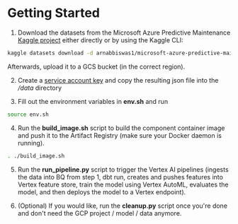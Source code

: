 # Getting Started

1. Download the datasets from the Microsoft Azure Predictive Maintenance [Kaggle project](https://www.kaggle.com/datasets/arnabbiswas1/microsoft-azure-predictive-maintenance) either directly or by using the Kaggle CLI:

```sh 
kaggle datasets download -d arnabbiswas1/microsoft-azure-predictive-maintenance
```

Afterwards, upload it to a GCS bucket (in the correct region).

2. Create a [service account key](https://cloud.google.com/iam/docs/creating-managing-service-account-keys#iam-service-account-keys-create-console) and copy the resulting json file into the */data* directory

3. Fill out the environment variables in **env.sh** and run

```sh 
source env.sh
```

4. Run the **build_image.sh** script to build the component container image and push it to the Artifact Registry (make sure your Docker daemon is running).

```sh
. ./build_image.sh
```

5. Run the **run_pipeline.py** script to trigger the Vertex AI pipelines (ingests the data into BQ from step 1, dbt run, creates and pushes features into Vertex feature store, train the model using Vertex AutoML, evaluates the model, and then deploys the model to a Vertex endpoint).

6. (Optional) If you would like, run the **cleanup.py** script once you're done and don't need the GCP project / model / data anymore.